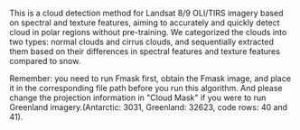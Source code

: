 This is a cloud detection method for Landsat 8/9 OLI/TIRS imagery  based on spectral and texture features, aiming to accurately and quickly detect cloud in polar regions without pre-training. 
We categorized the clouds into two types: normal clouds and cirrus clouds, and sequentially extracted them based on their differences in spectral features and texture features compared to snow.

Remember: you need to run Fmask first, obtain the Fmask image, and place it in the corresponding file path before you run this algorithm.
And please change the projection information in "Cloud Mask" if you were to run Greenland imagery.(Antarctic: 3031, Greenland: 32623, code rows: 40 and 41).
